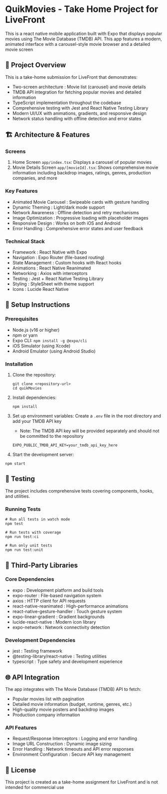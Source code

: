 # QuikMovies - Take Home Project for LiveFront

This is a react native mobile application built with Expo that displays popular movies using The Movie Database (TMDB) API. This app features a modern, animated interface with a carousel-style movie browser and a detailed movie screen

## 🎯 Project Overview
This is a take-home submission for LiveFront that demonstrates:
- Two-screen architecture : Movie list (carousel) and movie details
- TMDB API integration for fetching popular movies and detailed information
- TypeScript implementation throughout the codebase
- Comprehensive testing with Jest and React Native Testing Library
- Modern UI/UX with animations, gradients, and responsive design
- Network status handling with offline detection and error states

## 🏗️ Architecture & Features
### Screens
1. Home Screen ```app/index.tsx```: Displays a carousel of popular movies
2. Movie Details Screen ```app/[movieId].tsx```: Shows comprehensive movie information including backdrop images, ratings, genres, production companies, and more
### Key Features
- Animated Movie Carousel : Swipeable cards with gesture handling
- Dynamic Theming : Light/dark mode support
- Network Awareness : Offline detection and retry mechanisms
- Image Optimization : Progressive loading with placeholder images
- Responsive Design : Works on both iOS and Android
- Error Handling : Comprehensive error states and user feedback

### Technical Stack
- Framework : React Native with Expo
- Navigation : Expo Router (file-based routing)
- State Management : Custom hooks with React hooks
- Animations : React Native Reanimated
- Networking : Axios with interceptors
- Testing : Jest + React Native Testing Library
- Styling : StyleSheet with theme support
- Icons : Lucide React Native

## 🚀 Setup Instructions
### Prerequisites
- Node.js (v16 or higher)
- npm or yarn
- Expo CLI: ```npm install -g @expo/cli```
- iOS Simulator (using Xcode)
- Android Emulator (using Android Studio)

### Installation
1. Clone the repository:
   ```
   git clone <repository-url>
   cd quikMovies
   ```
2. Install dependencies:
   
   ```
   npm install
   ```
3. Set up environment variables: Create a ```.env``` file in the root directory and add your TMDB API key
   - Note: The TMDB API key will be provided separately and should not be committed to the repository
   ```
   EXPO_PUBLIC_TMDB_API_KEY=your_tmdb_api_key_here
   ```

4. Start the development server:
```
npm start
```
## 🧪 Testing
The project includes comprehensive tests covering components, hooks, and utilities.

### Running Tests
```
# Run all tests in watch mode
npm test

# Run tests with coverage
npm run test:ci

# Run only unit tests
npm run test:unit
```

## 🔧 Third-Party Libraries
### Core Dependencies
- expo : Development platform and build tools
- expo-router : File-based navigation system
- axios : HTTP client for API requests
- react-native-reanimated : High-performance animations
- react-native-gesture-handler : Touch gesture system
- expo-linear-gradient : Gradient backgrounds
- lucide-react-native : Modern icon library
- expo-network : Network connectivity detection
### Development Dependencies
- jest : Testing framework
- @testing-library/react-native : Testing utilities
- typescript : Type safety and development experience
## 🌐 API Integration
The app integrates with The Movie Database (TMDB) API to fetch:

- Popular movies list with pagination
- Detailed movie information (budget, runtime, genres, etc.)
- High-quality movie posters and backdrop images
- Production company information
### API Features
- Request/Response Interceptors : Logging and error handling
- Image URL Construction : Dynamic image sizing
- Error Handling : Network timeouts and API error responses
- Environment Configuration : Secure API key management

## 📄 License
This project is created as a take-home assignment for LiveFront and is not intended for commercial use